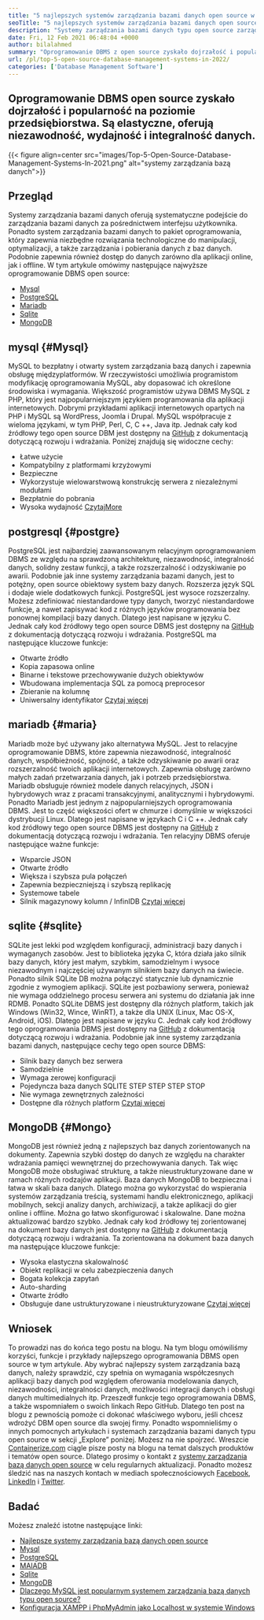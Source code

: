 ```yaml
---
title: "5 najlepszych systemów zarządzania bazami danych open source w 2022" 
seoTitle: "5 najlepszych systemów zarządzania bazami danych open source w 2022" 
description: "Systemy zarządzania bazami danych typu open source zarządzają pamięcią i zapewniają bezpieczny i niezawodny dostęp do danych, logiczny interfejs użytkownika dla programistów do dostępu i modyfikowania danych." 
date: Fri, 12 Feb 2021 06:48:04 +0000
author: bilalahmed
summary: "Oprogramowanie DBMS z open source zyskało dojrzałość i popularność poziomu przedsiębiorstwa. Są elastyczne, oferują niezawodność, wydajność i integralność danych." 
url: /pl/top-5-open-source-database-management-systems-in-2022/
categories: ['Database Management Software']
---
```


## Oprogramowanie DBMS open source zyskało dojrzałość i popularność na poziomie przedsiębiorstwa. Są elastyczne, oferują niezawodność, wydajność i integralność danych.

{{< figure align=center src="images/Top-5-Open-Source-Database-Management-Systems-In-2021.png" alt="systemy zarządzania bazą danych">}}


## Przegląd
Systemy zarządzania bazami danych oferują systematyczne podejście do zarządzania bazami danych za pośrednictwem interfejsu użytkownika. Ponadto system zarządzania bazami danych to pakiet oprogramowania, który zapewnia niezbędne rozwiązania technologiczne do manipulacji, optymalizacji, a także zarządzania i pobierania danych z baz danych. Podobnie zapewnia również dostęp do danych zarówno dla aplikacji online, jak i offline. W tym artykule omówimy następujące najwyższe oprogramowanie DBMS open source:
  * [Mysql][1]
  * [PostgreSQL][2]
  * [Mariadb][3]
  * [Sqlite][4]
  * [MongoDB][5]

## mysql   {#Mysql}
MySQL to bezpłatny i otwarty system zarządzania bazą danych i zapewnia obsługę międzyplatformów. W rzeczywistości umożliwia programistom modyfikację oprogramowania MySQL, aby dopasować ich określone środowiska i wymagania. Większość programistów używa DBMS MySQL z PHP, który jest najpopularniejszym językiem programowania dla aplikacji internetowych. Dobrymi przykładami aplikacji internetowych opartych na PHP i MySQL są WordPress, Joomla i Drupal. MySQL współpracuje z wieloma językami, w tym PHP, Perl, C, C ++, Java itp. Jednak cały kod źródłowy tego open source DBM jest dostępny na [GitHub][6] z dokumentacją dotyczącą rozwoju i wdrażania.
Poniżej znajdują się widoczne cechy:
  * Łatwe użycie
  * Kompatybilny z platformami krzyżowymi
  * Bezpieczne
  * Wykorzystuje wielowarstwową konstrukcję serwera z niezależnymi modułami
  * Bezpłatnie do pobrania
  * Wysoka wydajność
[Czytaj][7][More][7]

## postgresql   {#postgre}
PostgreSQL jest najbardziej zaawansowanym relacyjnym oprogramowaniem DBMS ze względu na sprawdzoną architekturę, niezawodność, integralność danych, solidny zestaw funkcji, a także rozszerzalność i odzyskiwanie po awarii. Podobnie jak inne systemy zarządzania bazami danych, jest to potężny, open source obiektowy system bazy danych. Rozszerza język SQL i dodaje wiele dodatkowych funkcji. PostgreSQL jest wysoce rozszerzalny. Możesz zdefiniować niestandardowe typy danych, tworzyć niestandardowe funkcje, a nawet zapisywać kod z różnych języków programowania bez ponownej kompilacji bazy danych. Dlatego jest napisane w języku C. Jednak cały kod źródłowy tego open source DBMS jest dostępny na [GitHub][8] z dokumentacją dotyczącą rozwoju i wdrażania.
PostgreSQL ma następujące kluczowe funkcje:
  * Otwarte źródło
  * Kopia zapasowa online
  * Binarne i tekstowe przechowywanie dużych obiektywów
  * Wbudowana implementacja SQL za pomocą preprocesor
  * Zbieranie na kolumnę
  * Uniwersalny identyfikator
[Czytaj więcej][9]

## mariadb   {#maria}
Mariadb może być używany jako alternatywa MySQL. Jest to relacyjne oprogramowanie DBMS, które zapewnia niezawodność, integralność danych, współbieżność, spójność, a także odzyskiwanie po awarii oraz rozszerzalność twoich aplikacji internetowych. Zapewnia obsługę zarówno małych zadań przetwarzania danych, jak i potrzeb przedsiębiorstwa. Mariadb obsługuje również modele danych relacyjnych, JSON i hybrydowych wraz z pracami transakcyjnymi, analitycznymi i hybrydowymi. Ponadto Mariadb jest jednym z najpopularniejszych oprogramowania DBMS. Jest to część większości ofert w chmurze i domyślnie w większości dystrybucji Linux. Dlatego jest napisane w językach C i C ++. Jednak cały kod źródłowy tego open source DBMS jest dostępny na [GitHub][10] z dokumentacją dotyczącą rozwoju i wdrażania.
Ten relacyjny DBMS oferuje następujące ważne funkcje:
  * Wsparcie JSON
  * Otwarte źródło
  * Większa i szybsza pula połączeń
  * Zapewnia bezpieczniejszą i szybszą replikację
  * Systemowe tabele
  * Silnik magazynowy kolumn / InfinIDB
[Czytaj więcej][11]

## sqlite   {#sqlite}
SQLite jest lekki pod względem konfiguracji, administracji bazy danych i wymaganych zasobów. Jest to biblioteka języka C, która działa jako silnik bazy danych, który jest małym, szybkim, samodzielnym i wysoce niezawodnym i najczęściej używanym silnikiem bazy danych na świecie. Ponadto silnik SQLite DB można połączyć statycznie lub dynamicznie zgodnie z wymogiem aplikacji. SQLite jest pozbawiony serwera, ponieważ nie wymaga oddzielnego procesu serwera ani systemu do działania jak inne RDMB. Ponadto SQLite DBMS jest dostępny dla różnych platform, takich jak Windows (Win32, Wince, WinRT), a także dla UNIX (Linux, Mac OS-X, Android, iOS). Dlatego jest napisane w języku C. Jednak cały kod źródłowy tego oprogramowania DBMS jest dostępny na [GitHub][12] z dokumentacją dotyczącą rozwoju i wdrażania.
Podobnie jak inne systemy zarządzania bazami danych, następujące cechy tego open source DBMS:
  * Silnik bazy danych bez serwera
  * Samodzielnie
  * Wymaga zerowej konfiguracji
  * Pojedyncza baza danych SQLITE STEP STEP STEP STOP
  * Nie wymaga zewnętrznych zależności
  * Dostępne dla różnych platform
[Czytaj więcej][13]

## MongoDB   {#Mongo}
MongoDB jest również jedną z najlepszych baz danych zorientowanych na dokumenty. Zapewnia szybki dostęp do danych ze względu na charakter wdrażania pamięci wewnętrznej do przechowywania danych. Tak więc MongoDB może obsługiwać strukturę, a także nieustrukturyzowane dane w ramach różnych rodzajów aplikacji. Baza danych MongoDB to bezpieczna i łatwa w skali baza danych. Dlatego można go wykorzystać do wspierania systemów zarządzania treścią, systemami handlu elektronicznego, aplikacji mobilnych, sekcji analizy danych, archiwizacji, a także aplikacji do gier online i offline. Można go łatwo skonfigurować i skalowalne. Dane można aktualizować bardzo szybko. Jednak cały kod źródłowy tej zorientowanej na dokument bazy danych jest dostępny na [GitHub][14] z dokumentacją dotyczącą rozwoju i wdrażania.
Ta zorientowana na dokument baza danych ma następujące kluczowe funkcje:
  * Wysoka elastyczna skalowalność
  * Obiekt replikacji w celu zabezpieczenia danych
  * Bogata kolekcja zapytań
  * Auto-sharding
  * Otwarte źródło
  * Obsługuje dane ustrukturyzowane i nieustrukturyzowane
[Czytaj więcej][15]

## Wniosek
To prowadzi nas do końca tego postu na blogu. Na tym blogu omówiliśmy korzyści, funkcje i przykłady najlepszego oprogramowania DBMS open source w tym artykule. Aby wybrać najlepszy system zarządzania bazą danych, należy sprawdzić, czy spełnia on wymagania współczesnych aplikacji bazy danych pod względem oferowania modelowania danych, niezawodności, integralności danych, możliwości integracji danych i obsługi danych multimedialnych itp. Przeszedł funkcje tego oprogramowania DBMS, a także wspomniałem o swoich linkach Repo GitHub. Dlatego ten post na blogu z pewnością pomoże ci dokonać właściwego wyboru, jeśli chcesz wdrożyć DBM open source dla swojej firmy. Ponadto wspomnieliśmy o innych pomocnych artykułach i systemach zarządzania bazami danych typu open source w sekcji „Explore” poniżej. Możesz na nie spojrzeć.
Wreszcie [Containerize.com][16] ciągle pisze posty na blogu na temat dalszych produktów i tematów open source. Dlatego prosimy o kontakt z [][17][systemy zarządzania bazą danych open source][18] w celu regularnych aktualizacji. Ponadto możesz śledzić nas na naszych kontach w mediach społecznościowych [Facebook][19], [LinkedIn][20] i [Twitter][21].

## Badać
Możesz znaleźć istotne następujące linki:
  * [Najlepsze systemy zarządzania bazą danych open source][18]
  * [Mysql][7]
  * [PostgreSQL][9]
  * [MAIADB][11]
  * [Sqlite][13]
  * [MongoDB][15]
  * [Dlaczego MySQL jest popularnym systemem zarządzania bazą danych typu open source?][22]
  * [Konfiguracja XAMPP i PhpMyAdmin jako Localhost w systemie Windows][23]

  
[1]: #mysql
[2]: #postgre
[3]: #maria
[4]: #sqlite
[5]: #mongo
[6]: https://github.com/mysql/mysql-server
[7]: https://products.containerize.com/database-management-system/mysql
[8]: https://github.com/postgres/postgres
[9]: https://products.containerize.com/database-management-system/postgresql
[10]: https://github.com/MariaDB/server
[11]: https://products.containerize.com/database-management-system/mariadb
[12]: https://github.com/sqlite/sqlite
[13]: https://products.containerize.com/database-management-system/sqlite
[14]: https://github.com/mongodb/mongo
[15]: https://products.containerize.com/database-management-system/mongodb
[16]: https://www.containerize.com/
[17]: https://products.containerize.com/discussion-forum/
[18]: https://products.containerize.com/database-management-system
[19]: https://web.facebook.com/containerize
[20]: https://www.linkedin.com/company/containerize/
[21]: https://twitter.com/containerize_co
[22]: https://blog.containerize.com/2021/02/18/why-mysql-is-a-popular-open-source-database-management-system/
[23]: https://blog.containerize.com/database-management-software/how-to-setup-xampp-and-phpmyadmin-as-localhost-on-windows/
